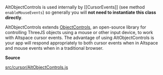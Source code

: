 AltObjectControls is used internally by [[CursorEvents]] (see method `enableMouseEvents`) so generally you will **not need to instantiate this class directly**.

AltObjectControls extends [ObjectControls], an open-source library for controlling ThreeJS objects using a mouse or other input device, to work with Altspace cursor events. The advantage of using AltObjectControls is your app will respond appropriately to both cursor events when in Altspace and mouse events when in a traditional browser. 

**Source**

[src/cursor/AltObjectControls.js](https://github.com/AltspaceVR/AltspaceSDK/blob/master/src/cursor/AltObjectControls.js)

[ObjectControls]: https://github.com/cabbibo/ObjectControls

